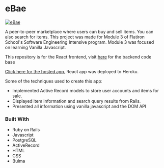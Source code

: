 # eBae

[![eBae](http://img.youtube.com/vi/qegE-kYGddY/0.jpg)](https://www.youtube.com/embed/qegE-kYGddY"eBae")

A peer-to-peer marketplace where users can buy and sell items. You can also search for items. This project was made for Module 3 of Flatiron School's Software Engineering Intensive program. Module 3 was focused on learning Vanilla Javascript.

This repository is for the React frontend, visit [here](https://github.com/JahazielGuzman/ebae) for the backend code base

[Click here for the hosted app.](http://ebae.jahazielguzman.com) React app was deployed to Heroku.

Some of the techniques used to create this app:
+ Implemented Active Record models to store user accounts and items for sale.
+ Displayed item information and search query results from Rails.
+ Presented all information using vanilla javascript and the DOM API

### Built With
* Ruby on Rails
* Javascript
* PostgreSQL
* ActiveRecord
* HTML
* CSS
* Bulma
